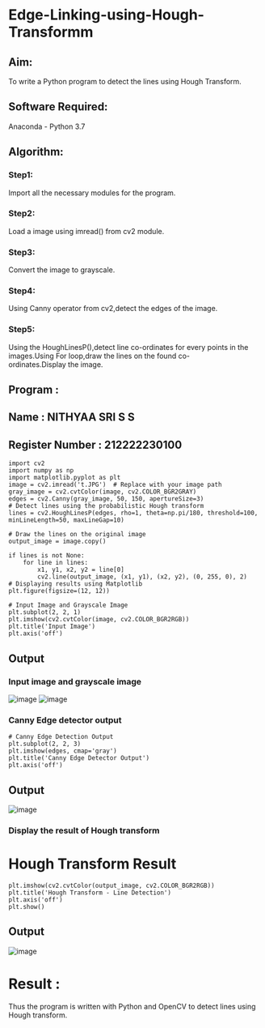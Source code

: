# Edge-Linking-using-Hough-Transformm
## Aim:
To write a Python program to detect the lines using Hough Transform.

## Software Required:
Anaconda - Python 3.7

## Algorithm:
### Step1:

Import all the necessary modules for the program.
### Step2:

Load a image using imread() from cv2 module.
### Step3:

Convert the image to grayscale.
### Step4:

Using Canny operator from cv2,detect the edges of the image.
### Step5:

Using the HoughLinesP(),detect line co-ordinates for every points in the images.Using For loop,draw the lines on the found co-ordinates.Display the image.
## Program :
##  Name : NITHYAA SRI S S
## Register Number : 212222230100

```
import cv2
import numpy as np
import matplotlib.pyplot as plt
image = cv2.imread('t.JPG')  # Replace with your image path
gray_image = cv2.cvtColor(image, cv2.COLOR_BGR2GRAY)
edges = cv2.Canny(gray_image, 50, 150, apertureSize=3)
# Detect lines using the probabilistic Hough transform
lines = cv2.HoughLinesP(edges, rho=1, theta=np.pi/180, threshold=100, minLineLength=50, maxLineGap=10)

# Draw the lines on the original image
output_image = image.copy()

if lines is not None:
    for line in lines:
        x1, y1, x2, y2 = line[0]
        cv2.line(output_image, (x1, y1), (x2, y2), (0, 255, 0), 2)
# Displaying results using Matplotlib
plt.figure(figsize=(12, 12))

# Input Image and Grayscale Image
plt.subplot(2, 2, 1)
plt.imshow(cv2.cvtColor(image, cv2.COLOR_BGR2RGB))
plt.title('Input Image')
plt.axis('off')

```
## Output
### Input image and grayscale image
![image](https://github.com/user-attachments/assets/ebad8a78-ab3c-47ad-a55f-c51cea493384)
![image](https://github.com/user-attachments/assets/0a35f176-752d-47c8-bd32-fc0868f5a76b)



### Canny Edge detector output
```
# Canny Edge Detection Output
plt.subplot(2, 2, 3)
plt.imshow(edges, cmap='gray')
plt.title('Canny Edge Detector Output')
plt.axis('off')

```
## Output
![image](https://github.com/user-attachments/assets/f3ee1beb-6897-48b8-a441-1f63ae1d3bf6)

### Display the result of Hough transform
# Hough Transform Result
```
plt.imshow(cv2.cvtColor(output_image, cv2.COLOR_BGR2RGB))
plt.title('Hough Transform - Line Detection')
plt.axis('off')
plt.show()
```

## Output
![image](https://github.com/user-attachments/assets/ffce0abd-0bf5-40d1-bf3d-3b6ff34817fb)

# Result :
Thus the program is written with Python and OpenCV to detect lines using Hough transform.
